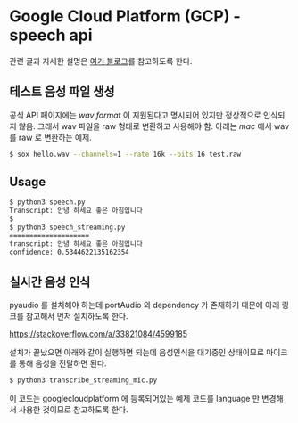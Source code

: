 # Google Cloud Platform (GCP) - speech api
관련 글과 자세한 설명은 [여기 블로그](http://jybaek.tistory.com/671)를 참고하도록 한다. 

## 테스트 음성 파일 생성
공식 API 페이지에는 *wav format* 이 지원된다고 명시되어 있지만 정상적으로 인식되지 않음. 
그래서 wav 파일을 raw 형태로 변환하고 사용해야 함. 아래는 *mac* 에서 wav 를 raw 로 변환하는 예제.
```bash
$ sox hello.wav --channels=1 --rate 16k --bits 16 test.raw
```

## Usage
```bash
$ python3 speech.py
Transcript: 안녕 하세요 좋은 아침입니다
$
$ python3 speech_streaming.py
====================
transcript: 안녕 하세요 좋은 아침입니다
confidence: 0.5344622135162354
```

## 실시간 음성 인식
pyaudio 를 설치해야 하는데 portAudio 와 dependency 가 존재하기 때문에 아래 링크를 참고해서
먼저 설치하도록 한다.

https://stackoverflow.com/a/33821084/4599185

설치가 끝났으면 아래와 같이 실행하면 되는데 음성인식을 대기중인 상태이므로 마이크를 통해
음성을 전달하면 된다.
```bash
$ python3 transcribe_streaming_mic.py
```
이 코드는 googlecloudplatform 에 등록되어있는 예제 코드를 language 만 변경해서 사용한 것이므로 참고하도록 한다.
